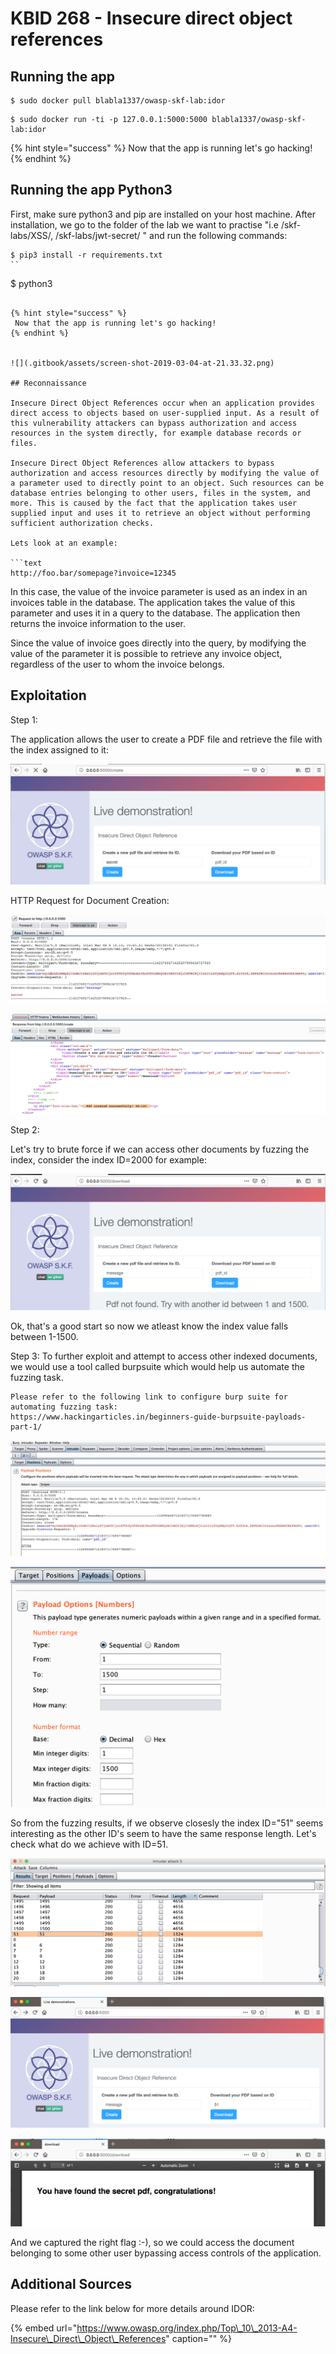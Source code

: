 # KBID 268 - Insecure direct object references

## Running the app

```
$ sudo docker pull blabla1337/owasp-skf-lab:idor
```

```text
$ sudo docker run -ti -p 127.0.0.1:5000:5000 blabla1337/owasp-skf-lab:idor
```

{% hint style="success" %}
Now that the app is running let's go hacking!
{% endhint %}

## Running the app Python3

First, make sure python3 and pip are installed on your host machine.
After installation, we go to the folder of the lab we want to practise 
"i.e /skf-labs/XSS/, /skf-labs/jwt-secret/ " and run the following commands:

```
$ pip3 install -r requirements.txt
``

```
$ python3 <labname>
```

{% hint style="success" %}
 Now that the app is running let's go hacking!
{% endhint %}


![](.gitbook/assets/screen-shot-2019-03-04-at-21.33.32.png)

## Reconnaissance

Insecure Direct Object References occur when an application provides direct access to objects based on user-supplied input. As a result of this vulnerability attackers can bypass authorization and access resources in the system directly, for example database records or files.

Insecure Direct Object References allow attackers to bypass authorization and access resources directly by modifying the value of a parameter used to directly point to an object. Such resources can be database entries belonging to other users, files in the system, and more. This is caused by the fact that the application takes user supplied input and uses it to retrieve an object without performing sufficient authorization checks.

Lets look at an example:

```text
http://foo.bar/somepage?invoice=12345
```

In this case, the value of the invoice parameter is used as an index in an invoices table in the database. The application takes the value of this parameter and uses it in a query to the database. The application then returns the invoice information to the user.

Since the value of invoice goes directly into the query, by modifying the value of the parameter it is possible to retrieve any invoice object, regardless of the user to whom the invoice belongs.

## Exploitation

Step 1:

The application allows the user to create a PDF file and retrieve the file with the index assigned to it:

![](.gitbook/assets/idor1.png)

HTTP Request for Document Creation:

![](.gitbook/assets/idor2.png)

![](.gitbook/assets/idor3.png)

Step 2:

Let's try to brute force if we can access other documents by fuzzing the index, consider the index ID=2000 for example:

![](.gitbook/assets/idor4.png)

Ok, that's a good start so now we atleast know the index value falls between 1-1500.

Step 3: To further exploit and attempt to access other indexed documents, we would use a tool called burpsuite which would help us automate the fuzzing task.

```text
Please refer to the following link to configure burp suite for automating fuzzing task: 
https://www.hackingarticles.in/beginners-guide-burpsuite-payloads-part-1/
```

![](.gitbook/assets/idor5.png)

![](.gitbook/assets/idor5(1).png)

So from the fuzzing results, if we observe closesly the index ID="51" seems interesting as the other ID's seem to have the same response length. Let's check what do we achieve with ID=51.

![](.gitbook/assets/idor6.png)

![](.gitbook/assets/idor7.png)

![](.gitbook/assets/idor8.png)

And we captured the right flag :-\), so we could access the document belonging to some other user bypassing access controls of the application.

## Additional Sources

Please refer to the link below for more details around IDOR:

{% embed url="https://www.owasp.org/index.php/Top\_10\_2013-A4-Insecure\_Direct\_Object\_References" caption="" %}

